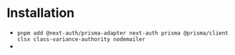 # Installation

- `pnpm add @next-auth/prisma-adapter next-auth prisma @prisma/client clsx class-variance-authority nodemailer`
-
